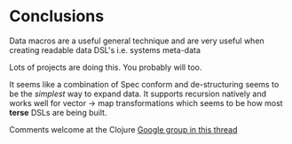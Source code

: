 # Conclusions

Data macros are a useful general technique and are very useful when creating readable data DSL's i.e. systems meta-data

Lots of projects are doing this. You probably will too.

It seems like a combination of Spec conform and de-structuring seems to be the _simplest_ way to expand data. It supports recursion natively and works well for vector -&gt; map transformations which seems to be how most **terse** DSLs are being built.

Comments welcome at the Clojure [Google group in this thread](https://groups.google.com/forum/#!topic/clojure/XJqm4LCGSk0)

